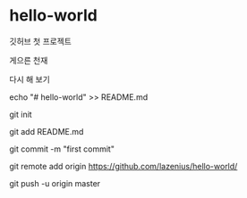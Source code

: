 # hello-world
깃허브 첫 프로젝트

게으른 천재

다시 해 보기

echo "# hello-world" >> README.md

git init

git add README.md

git commit -m "first commit"

git remote add origin https://github.com/lazenius/hello-world/

git push -u origin master
